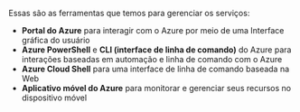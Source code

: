 Essas são as ferramentas que temos para gerenciar os serviços:

- **Portal do Azure** para interagir com o Azure por meio de uma Interface gráfica do usuário
- **Azure PowerShell** e **CLI (interface de linha de comando)** do Azure para interações baseadas em automação e linha de comando com o Azure
- **Azure Cloud Shell** para uma interface de linha de comando baseada na Web
- **Aplicativo móvel do Azure** para monitorar e gerenciar seus recursos no dispositivo móvel

